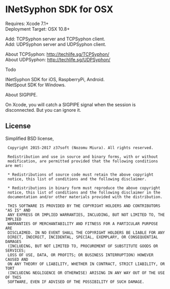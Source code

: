 # INetSyphon SDK for OSX

Requires: Xcode 7.1+  
Deployment Target: OSX 10.8+

Add: TCPSyphon server and TCPSyphon client.  
Add: UDPSyphon server and UDPSyphon client.


About TCPSyphon: http://techlife.sg/TCPSyphon/  
About UDPSyphon: http://techlife.sg/UDPSyphon/


Todo

INetSyphon SDK for iOS, RaspberryPi, Android.  
INetSpout SDK for Windows.


About SIGPIPE.

On Xcode, you will catch a SIGPIPE signal when the session is disconnected. But you can ignore it.


License
------------
Simplified BSD license,

     Copyright 2015-2017 z37soft (Nozomu Miura). All rights reserved.

     Redistribution and use in source and binary forms, with or without
     modification, are permitted provided that the following conditions are met:

     * Redistributions of source code must retain the above copyright
     notice, this list of conditions and the following disclaimer.

     * Redistributions in binary form must reproduce the above copyright
     notice, this list of conditions and the following disclaimer in the
     documentation and/or other materials provided with the distribution.

     THIS SOFTWARE IS PROVIDED BY THE COPYRIGHT HOLDERS AND CONTRIBUTORS "AS IS" AND
     ANY EXPRESS OR IMPLIED WARRANTIES, INCLUDING, BUT NOT LIMITED TO, THE IMPLIED
     WARRANTIES OF MERCHANTABILITY AND FITNESS FOR A PARTICULAR PURPOSE ARE
     DISCLAIMED. IN NO EVENT SHALL THE COPYRIGHT HOLDERS BE LIABLE FOR ANY
     DIRECT, INDIRECT, INCIDENTAL, SPECIAL, EXEMPLARY, OR CONSEQUENTIAL DAMAGES
     (INCLUDING, BUT NOT LIMITED TO, PROCUREMENT OF SUBSTITUTE GOODS OR SERVICES;
     LOSS OF USE, DATA, OR PROFITS; OR BUSINESS INTERRUPTION) HOWEVER CAUSED AND
     ON ANY THEORY OF LIABILITY, WHETHER IN CONTRACT, STRICT LIABILITY, OR TORT
     (INCLUDING NEGLIGENCE OR OTHERWISE) ARISING IN ANY WAY OUT OF THE USE OF THIS
     SOFTWARE, EVEN IF ADVISED OF THE POSSIBILITY OF SUCH DAMAGE.
